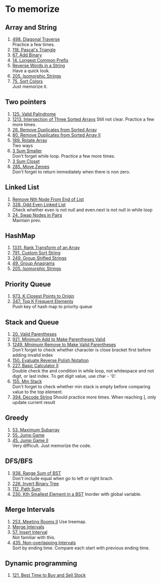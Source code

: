 # To memorize
## Array and String
1. [498. Diagonal Traverse](https://leetcode.com/problems/diagonal-traverse)  
   Practice a few times.
1. [118. Pascal's Triangle](https://leetcode.com/problems/pascals-triangle)
2. [67. Add Binary](https://leetcode.com/problems/add-binary)
3. [14. Longest Common Prefix](https://leetcode.com/problems/longest-common-prefix)
4. [Reverse Words in a String](https://leetcode.com/problems/reverse-words-in-a-string)  
   Have a quick look.
5. [205. Isomorphic Strings](https://leetcode.com/problems/isomorphic-strings)
6. [75. Sort Colors](https://leetcode.com/problems/sort-colors)  
   Just memorize it.
## Two pointers
1. [125. Valid Palindrome](https://leetcode.com/problems/valid-palindrome)  
2. [1213. Intersection of Three Sorted Arrays](https://leetcode.com/problems/intersection-of-three-sorted-arrays)     Still not clear.  Practice a few more times.
3. [26. Remove Duplicates from Sorted Array](https://leetcode.com/problems/remove-duplicates-from-sorted-array/)
4. [80. Remove Duplicates from Sorted Array II](https://leetcode.com/problems/remove-duplicates-from-sorted-array-ii)
5. [189. Rotate Array](https://leetcode.com/problems/rotate-array)  
   Two ways
6. [3 Sum Smaller](https://leetcode.com/problems/3sum-smaller)  
   Don't forget while loop. Practice a few more times.
7. [3 Sum Closet](https://leetcode.com/problems/3sum-closest)
8. [285. Move Zeroes](https://leetcode.com/problems/move-zeroes)  
   Don't forget to return immediately when there is non zero.

## Linked List
1. [Remove Nth Node From End of List](https://leetcode.com/problems/remove-nth-node-from-end-of-list)
2. [328. Odd Even Linked List](https://leetcode.com/problems/odd-even-linked-list)  
   Check whether even is not null and even.next is not null in while loop
3. [24. Swap Nodes in Pairs](https://leetcode.com/problems/swap-nodes-in-pairs)  
   Maintain prev.  
## HashMap
1. [1331. Rank Transform of an Array](https://leetcode.com/problems/rank-transform-of-an-array)
2. [791. Custom Sort String](https://leetcode.com/problems/custom-sort-string)
3. [249. Group Shifted Strings](https://leetcode.com/problems/group-shifted-strings)
4. [49. Group Anagrams](https://leetcode.com/problems/group-anagrams)
5. [205. Isomorphic Strings](https://leetcode.com/problems/isomorphic-strings)

## Priority Queue
1. [973. K Closest Points to Origin](https://leetcode.com/problems/k-closest-points-to-origin)
1. [347. Top K Frequent Elements](https://leetcode.com/problems/top-k-frequent-elements)  
   Push key of hash map to priority queue  

## Stack and Queue
1. [20. Valid Parentheses](https://leetcode.com/problems/valid-parentheses)
2. [921. Minimum Add to Make Parentheses Valid](https://leetcode.com/problems/minimum-add-to-make-parentheses-valid)
3. [1249. Minimum Remove to Make Valid Parentheses](https://leetcode.com/problems/minimum-remove-to-make-valid-parentheses/)  
   Don't forget to check whether character is close bracket first before adding invalid index
4. [150. Evaluate Reverse Polish Notation](https://leetcode.com/problems/evaluate-reverse-polish-notation)
5. [227. Basic Calculator II](https://leetcode.com/problems/basic-calculator-ii)  
   Double check the and condition in while loop, not whitespace and not digit, or last index. To get digit value, use char - '0'.
6. [155. Min Stack](https://leetcode.com/problems/min-stack)  
   Don't forget to check whether min stack is empty before comparing value to the top element.
7. [394. Decode String](https://leetcode.com/problems/decode-string/)
   Should practice more times. When reaching ], only update current result

## Greedy
1. [53. Maximum Subarray](https://leetcode.com/problems/maximum-subarray)
2. [55. Jump Game](https://leetcode.com/problems/jump-game/)
3. [45. Jump Game II](https://leetcode.com/problems/jump-game-ii)  
   Very difficult. Just memorize the code.  
## DFS/BFS
1. [938. Range Sum of BST](https://leetcode.com/problems/range-sum-of-bst)  
   Don't include equal when go to left or right brach.
1. [226. Invert Binary Tree](https://leetcode.com/problems/invert-binary-tree)
2. [112. Path Sum](https://leetcode.com/problems/path-sum)
3. [230. Kth Smallest Element in a BST](https://leetcode.com/problems/kth-smallest-element-in-a-bst)
   Inorder with global variable.

## Merge Intervals
1. [253. Meeting Rooms II](https://leetcode.com/problems/meeting-rooms-ii)
   Use treemap.
1. [Merge Intervals](https://leetcode.com/problems/merge-intervals/)
2. [57. Insert Interval](https://leetcode.com/problems/insert-interval/)  
   Not familiar with this.
1. [435. Non-overlapping Intervals](https://leetcode.com/problems/non-overlapping-intervals)  
   Sort by ending time. Compare each start with previous ending time.  
## Dynamic programming
1. [121. Best Time to Buy and Sell Stock](https://leetcode.com/problems/best-time-to-buy-and-sell-stock)  

